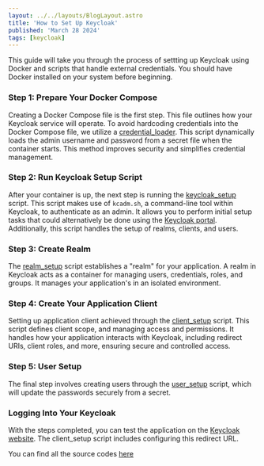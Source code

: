 ```yaml
---
layout: ../../layouts/BlogLayout.astro
title: 'How to Set Up Keycloak'
published: 'March 28 2024'
tags: [keycloak]
---
```


This guide will take you through the process of settting up Keycloak using Docker and scripts that handle external credentials. You should have Docker installed on your system before beginning.

### Step 1: Prepare Your Docker Compose

Creating a Docker Compose file is the first step. This file outlines how your Keycloak service will operate. To avoid hardcoding credentials into the Docker Compose file, we utilize a [credential_loader](https://github.com/SonQBChau/keycloak-setup/blob/main/src/scripts/credential_loader.sh). This script dynamically loads the admin username and password from a secret file when the container starts. This method improves security and simplifies credential management.

### Step 2: Run Keycloak Setup Script

After your container is up, the next step is running the [keycloak_setup](https://github.com/SonQBChau/keycloak-setup/blob/main/src/scripts/keycloak_setup.sh) script. This script makes use of `kcadm.sh`, a command-line tool within Keycloak, to authenticate as an admin. It allows you to perform initial setup tasks that could alternatively be done using the [Keycloak portal](https://www.keycloak.org/getting-started/getting-started-docker). Additionally, this script handles the setup of realms, clients, and users.

### Step 3: Create Realm

The [realm_setup](https://github.com/SonQBChau/keycloak-setup/blob/main/src/scripts/realm_setup.sh) script establishes a "realm" for your application. A realm in Keycloak acts as a container for managing users, credentials, roles, and groups. It manages your application's in an isolated environment.

### Step 4: Create Your Application Client

Setting up application client achieved through the [client_setup](https://github.com/SonQBChau/keycloak-setup/blob/main/src/scripts/client_setup.sh) script. This script defines client scope, and managing access and permissions. It handles how your application interacts with Keycloak, including redirect URIs, client roles, and more, ensuring secure and controlled access.

### Step 5: User Setup

The final step involves creating users through the [user_setup](https://github.com/SonQBChau/keycloak-setup/blob/main/src/scripts/client_setup.sh) script, which will update the passwords securely from a secret.

### Logging Into Your Keycloak

With the steps completed, you can test the application on the [Keycloak website](https://www.keycloak.org/app/). The client_setup script includes configuring this redirect URL.

You can find all the source codes [here](https://github.com/SonQBChau/keycloak-setup)
